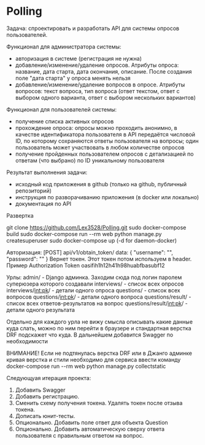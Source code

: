 # Polling

Задача: спроектировать и разработать API для системы опросов пользователей.

Функционал для администратора системы:

- авторизация в системе (регистрация не нужна)
- добавление/изменение/удаление опросов. Атрибуты опроса: название, дата старта, дата окончания, описание. После создания поле "дата старта" у опроса менять нельзя
- добавление/изменение/удаление вопросов в опросе. Атрибуты вопросов: текст вопроса, тип вопроса (ответ текстом, ответ с выбором одного варианта, ответ с выбором нескольких вариантов)

Функционал для пользователей системы:

- получение списка активных опросов
- прохождение опроса: опросы можно проходить анонимно, в качестве идентификатора пользователя в API передаётся числовой ID, по которому сохраняются ответы пользователя на вопросы; один пользователь может участвовать в любом количестве опросов
- получение пройденных пользователем опросов с детализацией по ответам (что выбрано) по ID уникальному пользователя

Результат выполнения задачи:
- исходный код приложения в github (только на github, публичный репозиторий)
- инструкция по разворачиванию приложения (в docker или локально)
- документация по API


Развертка

git clone https://github.com/Lex3528/Polling.git
sudo docker-compose build
sudo docker-compose run --rm web python manage.py createsuperuser
sudo docker-compose up (-d for daemon-docker)

Авторизация:
[POST] api/v1/obtain_token/ 
data: {
  "username": "",
  "password": ""
} 
Вернет токен. Этот токен потом используем в header. Пример Authorization Token oasifih1h12h41h98huabfbasubf12

Урлы:
admin/ - Django админка. Заходим сюда под логин паролем суперюзера которого создавали
interviews/ - список всех опросов
interviews/<int:pk>/ - детали одного опроса
questions/ - список всех вопросов
questions/<int:pk>/ - детали одного вопроса
questions/result/ - список всех ответов-результатов на вопрос
questions/result/<int:pk>/ - детали одного результата

Отдельно для каждого урла не вижу смысла описывать какие данные куда слать, можно по ним перейти в браузере и стандартная верстка DRF подскажет что куда. В дальнейшем добавится Swagger по необходимости

ВНИМАНИЕ! Если не подтянулась верстка DRF или в Джанго админке кривая верстка и стили необходимо для сервиса ввести команду docker-compose run --rm web python manage.py collectstatic

Следующуая итерация проекта:
1. Добавить Swagger
2. Добавить регистрацию.
3. Сменить схему получения токена. Удалять токен после отзыва токена. 
4. Дописать юнит-тесты.
5. Опционально. Добавить поле ответ для объекта Question
6. Опционально. Добавить автоматическую сверху ответа пользователя с правильным ответом на вопрос.
